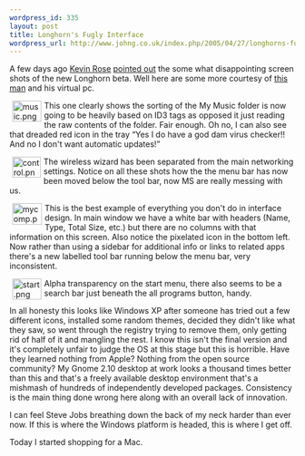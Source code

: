 ```yaml
--- 
wordpress_id: 335
layout: post
title: Longhorn's Fugly Interface
wordpress_url: http://www.johng.co.uk/index.php/2005/04/27/longhorns-fugly-interface/
---
```

<p>A few days ago <a target="_self" href="http://www.kevinrose.com/">Kevin Rose</a> <a target="_self" href="http://www.kevinrose.com/index.php/weblog/comments/226/">pointed out</a> the some what disappointing screen shots of the new Longhorn beta. Well here are some more courtesy of <a target="_self" href="http://www.patelweb.co.uk">this man</a> and his virtual pc.</p> <p><a href="http://www.johng.co.uk/wp-content/images/music.png" target="_self"><img vspace="0" hspace="5" border="0" align="left" src="http://www.johng.co.uk/wp-content/images/music.png" alt="music.png" title="music.png" style="width: 51px; height: 37px;" /></a>This one clearly shows the sorting of the My Music folder is now going to be heavily based on ID3 tags as opposed it just reading the raw contents of the folder. Fair enough. Oh no, I can also see that dreaded red icon in the tray &ldquo;Yes I do have a god dam virus checker!! And no I don't want automatic updates!&rdquo;</p> <p><a href="http://www.johng.co.uk/wp-content/images/control.png" target="_self"><img vspace="0" hspace="5" border="0" align="left" src="http://www.johng.co.uk/wp-content/images/control.png" alt="control.png" title="control.png" style="width: 50px; height: 37px;" /></a>The wireless wizard has been separated from the main networking settings. Notice on all these shots how the the menu bar has now been moved below the tool bar, now MS are really messing with us.</p> <p><a href="http://www.johng.co.uk/wp-content/images/mycomp.png" target="_self"><img vspace="0" hspace="5" border="0" align="left" src="http://www.johng.co.uk/wp-content/images/mycomp.png" alt="mycomp.png" title="mycomp.png" style="width: 52px; height: 38px;" /></a>This is the best example of everything you don't do in interface design. In main window we have a white bar with headers (Name, Type, Total Size, etc.) but there are no columns with that information on this screen. Also notice the pixelated icon in the bottom left. Now rather than using a sidebar for additional info or links to related apps there's a new labelled tool bar running below the menu bar, very inconsistent.</p> <p><a href="http://www.johng.co.uk/wp-content/images/start.png" target="_self"><img vspace="0" hspace="5" border="0" align="left" src="http://www.johng.co.uk/wp-content/images/start.png" alt="start.png" title="start.png" style="width: 51px; height: 37px;" /></a>Alpha transparency on the start menu, there also seems to be a search bar just beneath the all programs button, handy.</p>   <p>In all honesty this looks like Windows XP after someone has tried out a few different icons, installed some random themes, decided they didn't like what they saw, so went through the registry trying to remove them, only getting rid of half of it and mangling the rest. I know this isn't the final version and it's completely unfair to judge the OS at this stage but this is horrible. Have they learned nothing from Apple? Nothing from the open source community? My Gnome 2.10 desktop at work looks a thousand times better than this and that's a freely available desktop environment that's a mishmash of hundreds of independently developed packages. Consistency is the main thing done wrong here along with an overall lack of innovation.</p>  <p>I can feel Steve Jobs breathing down the back of my neck harder than ever now. If this is where the Windows platform is headed, this is where I get off.</p><p>Today I started shopping for a Mac.</p>
